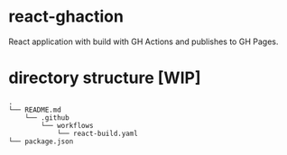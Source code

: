 # react-ghaction
React application with build with GH Actions and publishes to GH Pages.

# directory structure [WIP]
```
.
└── README.md
    └── .github
        └── workflows
            └── react-build.yaml
└── package.json
```